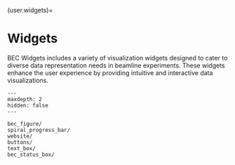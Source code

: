 (user.widgets)=
# Widgets
BEC Widgets includes a variety of visualization widgets designed to cater to diverse data representation needs in beamline experiments. These widgets enhance the user experience by providing intuitive and interactive data visualizations.

```{toctree}
---
maxdepth: 2
hidden: false
---

bec_figure/
spiral_progress_bar/
website/
buttons/
text_box/
bec_status_box/

```


